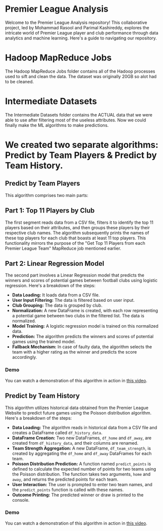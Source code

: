 # Premier League Analysis

Welcome to the Premier League Analysis repository! This collaborative project, led by Mohammad Rasool and Parimal Kashireddy, explores the intricate world of Premier League player and club performance through data analytics and machine learning. Here's a guide to navigating our repository.

# Hadoop MapReduce Jobs

The Hadoop MapReduce Jobs folder contains all of the Hadoop processes used to sift and clean the data. The dataset was originally 20GB so alot had to be cleaned.

# Intermediate Datasets

The Intermediate Datasets folder contains the ACTUAL data that we were able to use after filtering most of the useless attributes. Now we could finally make the ML algorithms to make predictions.  

# We created two separate algorithms: Predict by Team Players & Predict by Team History.

## Predict by Team Players

This algorithm comprises two main parts:

## Part 1: Top 11 Players by Club
The first segment reads data from a CSV file, filters it to identify the top 11 players based on their attributes, and then groups these players by their respective club names. The algorithm subsequently prints the names of these top players for each club that boasts at least 11 top players. This functionality mirrors the purpose of the "Get Top 11 Players from each Premier League Team" MapReduce job mentioned earlier.

## Part 2: Linear Regression Model
The second part involves a Linear Regression model that predicts the winners and scores of potential games between football clubs using logistic regression. Here's a breakdown of the steps:

- **Data Loading:** It loads data from a CSV file.
- **User Input Filtering:** The data is filtered based on user input.
- **Club Grouping:** The data is grouped by club.
- **Normalization:** A new DataFrame is created, with each row representing a potential game between two clubs in the filtered list. The data is normalized.
- **Model Training:** A logistic regression model is trained on this normalized data.
- **Prediction:** The algorithm predicts the winners and scores of potential games using the trained model.
- **Fallback Mechanism:** In case of faulty data, the algorithm selects the team with a higher rating as the winner and predicts the score accordingly.

### Demo
You can watch a demonstration of this algorithm in action in [this video](https://youtu.be/waoNPUdPk1w).


## Predict by Team History

This algorithm utilizes historical data obtained from the Premier League Website to predict future games using the Poisson distribution algorithm. Here's a breakdown of the steps:

- **Data Loading:** The algorithm reads in historical data from a CSV file and creates a DataFrame called `df_history_data`.
- **DataFrame Creation:** Two new DataFrames, `df_home` and `df_away`, are created from `df_history_data`, and their columns are renamed.
- **Team Strength Aggregation:** A new DataFrame, `df_team_strength`, is created by aggregating the `df_home` and `df_away` DataFrames for each team.
- **Poisson Distribution Prediction:** A function named `predict_points` is defined to calculate the expected number of points for two teams using the Poisson distribution. The function takes two arguments, `home` and `away`, and returns the predicted points for each team.
- **User Interaction:** The user is prompted to enter two team names, and the `predict_points` function is called with these names.
- **Outcome Printing:** The predicted winner or draw is printed to the console.

### Demo
You can watch a demonstration of this algorithm in action in [this video](https://youtu.be/YgqQAc-qz9Y).


